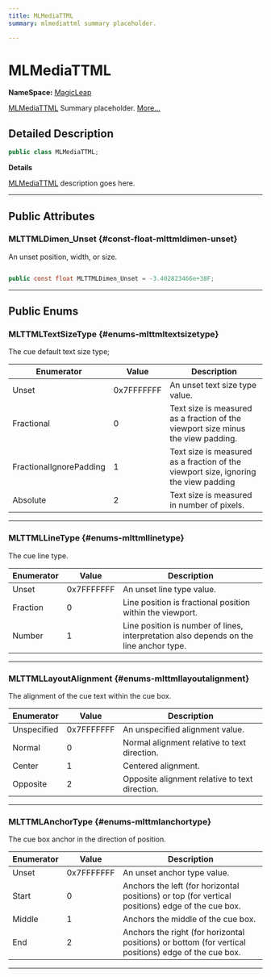 ```yaml
---
title: MLMediaTTML
summary: mlmediattml summary placeholder. 

---
```


# MLMediaTTML



**NameSpace:** 
[MagicLeap](/unity-api/api/UnityEngine.XR.MagicLeap/UnityEngine.XR.MagicLeap.md) 


[MLMediaTTML](/unity-api/api/UnityEngine.XR.MagicLeap/MLMediaTTML/UnityEngine.XR.MagicLeap.MLMediaTTML.md) Summary placeholder.   [More...](#detailed-description)  




## Detailed Description

```csharp
public class MLMediaTTML; 
```


**Details**

[MLMediaTTML](/unity-api/api/UnityEngine.XR.MagicLeap/MLMediaTTML/UnityEngine.XR.MagicLeap.MLMediaTTML.md) description goes here. 





-----------



## Public Attributes

### MLTTMLDimen_Unset {#const-float-mlttmldimen-unset}

An unset position, width, or size. 

```csharp

public const float MLTTMLDimen_Unset = -3.402823466e+38F;

```






-----------

## Public Enums

### MLTTMLTextSizeType {#enums-mlttmltextsizetype}

The cue default text size type; 

| Enumerator | Value | Description |
| ---------- | ----- | ----------- |
| Unset | 0x7FFFFFFF| An unset text size type value.   |
| Fractional | 0| Text size is measured as a fraction of the viewport size minus the view padding.   |
| FractionalIgnorePadding | 1| Text size is measured as a fraction of the viewport size, ignoring the view padding   |
| Absolute | 2| Text size is measured in number of pixels.   |








-----------

### MLTTMLLineType {#enums-mlttmllinetype}

The cue line type. 

| Enumerator | Value | Description |
| ---------- | ----- | ----------- |
| Unset | 0x7FFFFFFF| An unset line type value.   |
| Fraction | 0| Line position is fractional position within the viewport.   |
| Number | 1| Line position is number of lines, interpretation also depends on the line anchor type.   |








-----------

### MLTTMLLayoutAlignment {#enums-mlttmllayoutalignment}

The alignment of the cue text within the cue box. 

| Enumerator | Value | Description |
| ---------- | ----- | ----------- |
| Unspecified | 0x7FFFFFFF| An unspecified alignment value.   |
| Normal | 0| Normal alignment relative to text direction.   |
| Center | 1| Centered alignment.   |
| Opposite | 2| Opposite alignment relative to text direction.   |








-----------

### MLTTMLAnchorType {#enums-mlttmlanchortype}

The cue box anchor in the direction of position. 

| Enumerator | Value | Description |
| ---------- | ----- | ----------- |
| Unset | 0x7FFFFFFF| An unset anchor type value.   |
| Start | 0| Anchors the left (for horizontal positions) or top (for vertical positions) edge of the cue box.   |
| Middle | 1| Anchors the middle of the cue box.   |
| End | 2| Anchors the right (for horizontal positions) or bottom (for vertical positions) edge of the cue box.   |








-----------

